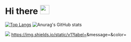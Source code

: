 # Hi there <img src="https://raw.githubusercontent.com/MartinHeinz/MartinHeinz/master/wave.gif" width="30px">
[![Top Langs](https://github-readme-stats.vercel.app/api/top-langs/?username=AliDemircix&layout=compact)](https://github.com/anuraghazra/github-readme-stats)
![Anurag's GitHub stats](https://github-readme-stats.vercel.app/api?username=AliDemircix&show_icons=true&theme=radical)

![](https://img.shields.io/badge/<WORD_ON_LEFT>-<WORD_ON_RIGHT>-informational?style=flat&logo=<LOGO_NAME>&logoColor=white&color=2bbc8a)
https://img.shields.io/static/v1?label=<FRONTEND>&message=<HTML>&color=<RED>
<!--
**AliDemircix/AliDemircix** is a ✨ _special_ ✨ repository because its `README.md` (this file) appears on your GitHub profile.

Here are some ideas to get you started:

- 🔭 I’m currently working on ...
- 🌱 I’m currently learning ...
- 👯 I’m looking to collaborate on ...
- 🤔 I’m looking for help with ...
- 💬 Ask me about ...
- 📫 How to reach me: ...
- 😄 Pronouns: ...
- ⚡ Fun fact: ...
-->
